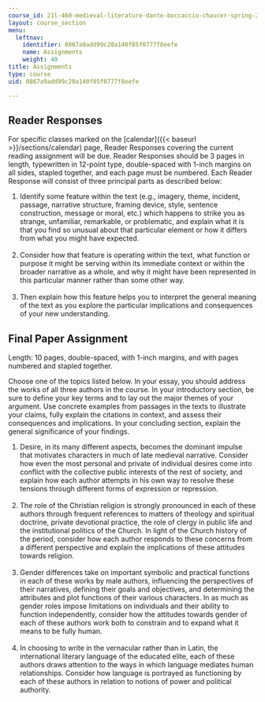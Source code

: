 ```yaml
---
course_id: 21l-460-medieval-literature-dante-boccaccio-chaucer-spring-2005
layout: course_section
menu:
  leftnav:
    identifier: 0867a9add99c20a140f85f0777f8eefe
    name: Assignments
    weight: 40
title: Assignments
type: course
uid: 0867a9add99c20a140f85f0777f8eefe

---
```


Reader Responses
----------------

For specific classes marked on the [calendar]({{< baseurl >}}/sections/calendar) page, Reader Responses covering the current reading assignment will be due. Reader Responses should be 3 pages in length, typewritten in 12-point type, double-spaced with 1-inch margins on all sides, stapled together, and each page must be numbered. Each Reader Response will consist of three principal parts as described below:

1.  Identify some feature within the text (e.g., imagery, theme, incident, passage, narrative structure, framing device, style, sentence construction, message or moral, etc.) which happens to strike you as strange, unfamiliar, remarkable, or problematic, and explain what it is that you find so unusual about that particular element or how it differs from what you might have expected.  
     
2.  Consider how that feature is operating within the text, what function or purpose it might be serving within its immediate context or within the broader narrative as a whole, and why it might have been represented in this particular manner rather than some other way.  
     
3.  Then explain how this feature helps you to interpret the general meaning of the text as you explore the particular implications and consequences of your new understanding.

Final Paper Assignment 
-----------------------

Length: 10 pages, double-spaced, with 1-inch margins, and with pages numbered and stapled together.

Choose one of the topics listed below. In your essay, you should address the works of all three authors in the course. In your introductory section, be sure to define your key terms and to lay out the major themes of your argument. Use concrete examples from passages in the texts to illustrate your claims, fully explain the citations in context, and assess their consequences and implications. In your concluding section, explain the general significance of your findings.

1.  Desire, in its many different aspects, becomes the dominant impulse that motivates characters in much of late medieval narrative. Consider how even the most personal and private of individual desires come into conflict with the collective public interests of the rest of society, and explain how each author attempts in his own way to resolve these tensions through different forms of expression or repression.  
     
2.  The role of the Christian religion is strongly pronounced in each of these authors through frequent references to matters of theology and spiritual doctrine, private devotional practice, the role of clergy in public life and the institutional politics of the Church. In light of the Church history of the period, consider how each author responds to these concerns from a different perspective and explain the implications of these attitudes towards religion.  
     
3.  Gender differences take on important symbolic and practical functions in each of these works by male authors, influencing the perspectives of their narratives, defining their goals and objectives, and determining the attributes and plot functions of their various characters. In as much as gender roles impose limitations on individuals and their ability to function independently, consider how the attitudes towards gender of each of these authors work both to constrain and to expand what it means to be fully human.  
     
4.  In choosing to write in the vernacular rather than in Latin, the international literary language of the educated elite, each of these authors draws attention to the ways in which language mediates human relationships. Consider how language is portrayed as functioning by each of these authors in relation to notions of power and political authority.